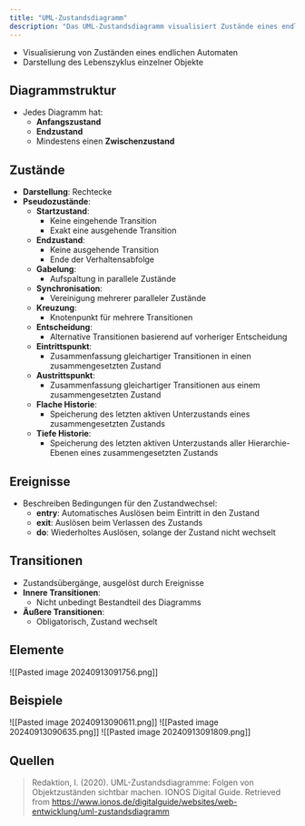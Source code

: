 ```yaml
---
title: "UML-Zustandsdiagramm"
description: "Das UML-Zustandsdiagramm visualisiert Zustände eines endlichen Automaten und den Lebenszyklus von Objekten. Es enthält Anfangszustand, Endzustand und Zwischenzustände mit Transitionen. Ereignisse wie entry, exit und do lösen Zustandswechsel aus."
---
```


- Visualisierung von Zuständen eines endlichen Automaten
- Darstellung des Lebenszyklus einzelner Objekte

## Diagrammstruktur
- Jedes Diagramm hat:
  - **Anfangszustand**
  - **Endzustand**
  - Mindestens einen **Zwischenzustand**

## Zustände
- **Darstellung**: Rechtecke
- **Pseudozustände**:
  - **Startzustand**: 
    - Keine eingehende Transition
    - Exakt eine ausgehende Transition
  - **Endzustand**: 
    - Keine ausgehende Transition
    - Ende der Verhaltensabfolge
  - **Gabelung**: 
    - Aufspaltung in parallele Zustände
  - **Synchronisation**: 
    - Vereinigung mehrerer paralleler Zustände
  - **Kreuzung**: 
    - Knotenpunkt für mehrere Transitionen
  - **Entscheidung**: 
    - Alternative Transitionen basierend auf vorheriger Entscheidung
  - **Eintrittspunkt**: 
    - Zusammenfassung gleichartiger Transitionen in einen zusammengesetzten Zustand
  - **Austrittspunkt**: 
    - Zusammenfassung gleichartiger Transitionen aus einem zusammengesetzten Zustand
  - **Flache Historie**: 
    - Speicherung des letzten aktiven Unterzustands eines zusammengesetzten Zustands
  - **Tiefe Historie**: 
    - Speicherung des letzten aktiven Unterzustands aller Hierarchie-Ebenen eines zusammengesetzten Zustands

## Ereignisse
- Beschreiben Bedingungen für den Zustandwechsel:
  - **entry**: Automatisches Auslösen beim Eintritt in den Zustand
  - **exit**: Auslösen beim Verlassen des Zustands
  - **do**: Wiederholtes Auslösen, solange der Zustand nicht wechselt

## Transitionen
- Zustandsübergänge, ausgelöst durch Ereignisse
- **Innere Transitionen**: 
  - Nicht unbedingt Bestandteil des Diagramms
- **Äußere Transitionen**: 
  - Obligatorisch, Zustand wechselt

## Elemente
![[Pasted image 20240913091756.png]]

## Beispiele
![[Pasted image 20240913090611.png]]
![[Pasted image 20240913090635.png]]
![[Pasted image 20240913091809.png]]

## Quellen

> Redaktion, I. (2020). UML-Zustandsdiagramme: Folgen von Objektzuständen sichtbar machen. IONOS Digital Guide. Retrieved from https://www.ionos.de/digitalguide/websites/web-entwicklung/uml-zustandsdiagramm